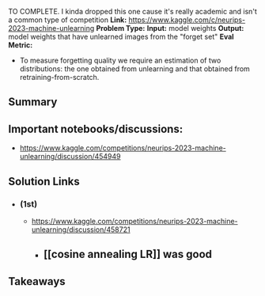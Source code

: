 TO COMPLETE. I kinda dropped this one cause it's really academic and isn't a common type of competition
**Link:** https://www.kaggle.com/c/neurips-2023-machine-unlearning
**Problem Type:** 
**Input:** model weights
**Output:** model weights that have unlearned images from the "forget set"
**Eval Metric:** 
- To measure forgetting quality we require an estimation of two distributions: the one obtained from unlearning and that obtained from retraining-from-scratch.
## Summary

## Important notebooks/discussions:
- https://www.kaggle.com/competitions/neurips-2023-machine-unlearning/discussion/454949
## Solution Links
- ### (1st)
	- https://www.kaggle.com/competitions/neurips-2023-machine-unlearning/discussion/458721
		- [[cosine annealing LR]] was good
			- 
## Takeaways